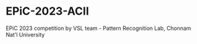 # EPiC-2023-ACII
EPiC 2023 competition by VSL team - Pattern Recognition Lab, Chonnam Nat'l University
